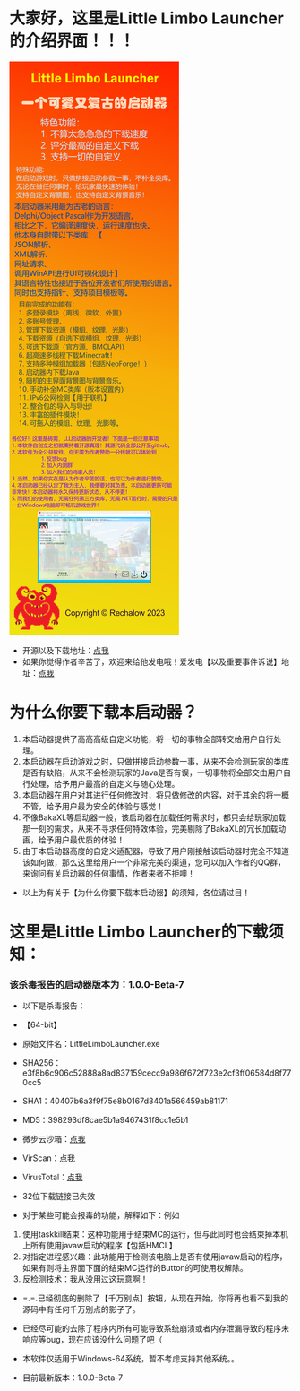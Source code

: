 # 大家好，这里是Little Limbo Launcher的介绍界面！！！

![宣传图](xuanchuantu.png)

- 开源以及下载地址：[点我](https://gitcode.net/rechalow/lllauncher)
- 如果你觉得作者辛苦了，欢迎来给他发电哦！爱发电【以及重要事件诉说】地址：[点我](https://afdian.net/a/Rechalow)

# 为什么你要下载本启动器？

1. 本启动器提供了高高高级自定义功能，将一切的事物全部转交给用户自行处理。
2. 本启动器在启动游戏之时，只做拼接启动参数一事，从来不会检测玩家的类库是否有缺陷，从来不会检测玩家的Java是否有误，一切事物将全部交由用户自行处理，给予用户最高的自定义与随心处理。
3. 本启动器在用户对其进行任何修改时，将只做修改的内容，对于其余的将一概不管，给予用户最为安全的体验与感觉！
4. 不像BakaXL等启动器一般，该启动器在加载任何需求时，都只会给玩家加载那一刻的需求，从来不寻求任何特效体验，完美剔除了BakaXL的冗长加载动画，给予用户最优质的体验！
5. 由于本启动器高度的自定义适配器，导致了用户刚接触该启动器时完全不知道该如何做，那么这里给用户一个非常完美的渠道，您可以加入作者的QQ群，来询问有关启动器的任何事情，作者来者不拒噢！
- 以上为有关于【为什么你要下载本启动器】的须知，各位请过目！

# 这里是Little Limbo Launcher的下载须知：

### 该杀毒报告的启动器版本为：1.0.0-Beta-7

- 以下是杀毒报告：
- 【64-bit】
- 原始文件名：LittleLimboLauncher.exe
- SHA256：e3f8b6c906c52888a8ad837159cecc9a986f672f723e2cf3ff06584d8f770cc5
- SHA1：40407b6a3f9f75e8b0167d3401a566459ab81171
- MD5：398293df8cae5b1a9467431f8cc1e5b1
- 微步云沙箱：[点我](https://s.threatbook.com/report/file/e3f8b6c906c52888a8ad837159cecc9a986f672f723e2cf3ff06584d8f770cc5)
- VirScan：[点我](https://www.virscan.org/report/e3f8b6c906c52888a8ad837159cecc9a986f672f723e2cf3ff06584d8f770cc5)
- VirusTotal：[点我](https://www.virustotal.com/gui/file/e3f8b6c906c52888a8ad837159cecc9a986f672f723e2cf3ff06584d8f770cc5?nocache=1)

- 32位下载链接已失效

- 对于某些可能会报毒的功能，解释如下：例如
1. 使用taskkill结束：这种功能用于结束MC的运行，但与此同时也会结束掉本机上所有使用javaw启动的程序【包括HMCL】
2. 对指定进程感兴趣：此功能用于检测该电脑上是否有使用javaw启动的程序，如果有则将主界面下面的结束MC运行的Button的可使用权解除。
3. 反检测技术：我从没用过这玩意啊！

- =.=.已经彻底的删除了【千万别点】按钮，从现在开始，你将再也看不到我的源码中有任何千万别点的影子了。
- 已经尽可能的去除了程序内所有可能导致系统崩溃或者内存泄漏导致的程序未响应等bug，现在应该没什么问题了吧（
- 本软件仅适用于Windows-64系统，暂不考虑支持其他系统。。

- 目前最新版本：1.0.0-Beta-7